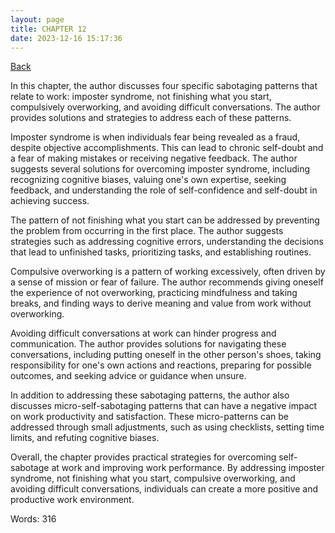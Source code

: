 ```yaml
---
layout: page
title: CHAPTER 12
date: 2023-12-16 15:17:36
---
```


[Back](./)


In this chapter, the author discusses four specific sabotaging patterns that relate to work: imposter syndrome, not finishing what you start, compulsively overworking, and avoiding difficult conversations. The author provides solutions and strategies to address each of these patterns.

Imposter syndrome is when individuals fear being revealed as a fraud, despite objective accomplishments. This can lead to chronic self-doubt and a fear of making mistakes or receiving negative feedback. The author suggests several solutions for overcoming imposter syndrome, including recognizing cognitive biases, valuing one's own expertise, seeking feedback, and understanding the role of self-confidence and self-doubt in achieving success.

The pattern of not finishing what you start can be addressed by preventing the problem from occurring in the first place. The author suggests strategies such as addressing cognitive errors, understanding the decisions that lead to unfinished tasks, prioritizing tasks, and establishing routines.

Compulsive overworking is a pattern of working excessively, often driven by a sense of mission or fear of failure. The author recommends giving oneself the experience of not overworking, practicing mindfulness and taking breaks, and finding ways to derive meaning and value from work without overworking.

Avoiding difficult conversations at work can hinder progress and communication. The author provides solutions for navigating these conversations, including putting oneself in the other person's shoes, taking responsibility for one's own actions and reactions, preparing for possible outcomes, and seeking advice or guidance when unsure.

In addition to addressing these sabotaging patterns, the author also discusses micro-self-sabotaging patterns that can have a negative impact on work productivity and satisfaction. These micro-patterns can be addressed through small adjustments, such as using checklists, setting time limits, and refuting cognitive biases.

Overall, the chapter provides practical strategies for overcoming self-sabotage at work and improving work performance. By addressing imposter syndrome, not finishing what you start, compulsive overworking, and avoiding difficult conversations, individuals can create a more positive and productive work environment.

Words: 316